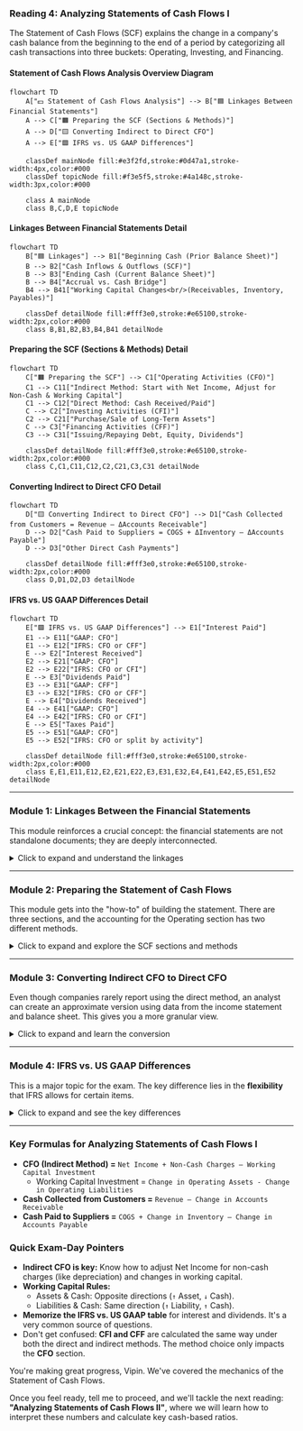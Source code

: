 ### **Reading 4: Analyzing Statements of Cash Flows I**

The Statement of Cash Flows (SCF) explains the change in a company's cash balance from the beginning to the end of a period by categorizing all cash transactions into three buckets: Operating, Investing, and Financing.
#### **Statement of Cash Flows Analysis Overview Diagram**
```mermaid
flowchart TD
    A["💵 Statement of Cash Flows Analysis"] --> B["🟦 Linkages Between Financial Statements"]
    A --> C["🟧 Preparing the SCF (Sections & Methods)"]
    A --> D["🟨 Converting Indirect to Direct CFO"]
    A --> E["🟩 IFRS vs. US GAAP Differences"]

    classDef mainNode fill:#e3f2fd,stroke:#0d47a1,stroke-width:4px,color:#000
    classDef topicNode fill:#f3e5f5,stroke:#4a148c,stroke-width:3px,color:#000

    class A mainNode
    class B,C,D,E topicNode
```

#### **Linkages Between Financial Statements Detail**
```mermaid
flowchart TD
    B["🟦 Linkages"] --> B1["Beginning Cash (Prior Balance Sheet)"]
    B --> B2["Cash Inflows & Outflows (SCF)"]
    B --> B3["Ending Cash (Current Balance Sheet)"]
    B --> B4["Accrual vs. Cash Bridge"]
    B4 --> B41["Working Capital Changes<br/>(Receivables, Inventory, Payables)"]

    classDef detailNode fill:#fff3e0,stroke:#e65100,stroke-width:2px,color:#000
    class B,B1,B2,B3,B4,B41 detailNode
```

#### **Preparing the SCF (Sections & Methods) Detail**
```mermaid
flowchart TD
    C["🟧 Preparing the SCF"] --> C1["Operating Activities (CFO)"]
    C1 --> C11["Indirect Method: Start with Net Income, Adjust for Non-Cash & Working Capital"]
    C1 --> C12["Direct Method: Cash Received/Paid"]
    C --> C2["Investing Activities (CFI)"]
    C2 --> C21["Purchase/Sale of Long-Term Assets"]
    C --> C3["Financing Activities (CFF)"]
    C3 --> C31["Issuing/Repaying Debt, Equity, Dividends"]

    classDef detailNode fill:#fff3e0,stroke:#e65100,stroke-width:2px,color:#000
    class C,C1,C11,C12,C2,C21,C3,C31 detailNode
```

#### **Converting Indirect to Direct CFO Detail**
```mermaid
flowchart TD
    D["🟨 Converting Indirect to Direct CFO"] --> D1["Cash Collected from Customers = Revenue – ΔAccounts Receivable"]
    D --> D2["Cash Paid to Suppliers = COGS + ΔInventory – ΔAccounts Payable"]
    D --> D3["Other Direct Cash Payments"]

    classDef detailNode fill:#fff3e0,stroke:#e65100,stroke-width:2px,color:#000
    class D,D1,D2,D3 detailNode
```

#### **IFRS vs. US GAAP Differences Detail**
```mermaid
flowchart TD
    E["🟩 IFRS vs. US GAAP Differences"] --> E1["Interest Paid"]
    E1 --> E11["GAAP: CFO"]
    E1 --> E12["IFRS: CFO or CFF"]
    E --> E2["Interest Received"]
    E2 --> E21["GAAP: CFO"]
    E2 --> E22["IFRS: CFO or CFI"]
    E --> E3["Dividends Paid"]
    E3 --> E31["GAAP: CFF"]
    E3 --> E32["IFRS: CFO or CFF"]
    E --> E4["Dividends Received"]
    E4 --> E41["GAAP: CFO"]
    E4 --> E42["IFRS: CFO or CFI"]
    E --> E5["Taxes Paid"]
    E5 --> E51["GAAP: CFO"]
    E5 --> E52["IFRS: CFO or split by activity"]

    classDef detailNode fill:#fff3e0,stroke:#e65100,stroke-width:2px,color:#000
    class E,E1,E11,E12,E2,E21,E22,E3,E31,E32,E4,E41,E42,E5,E51,E52 detailNode
```

-----

### **Module 1: Linkages Between the Financial Statements**

This module reinforces a crucial concept: the financial statements are not standalone documents; they are deeply interconnected.

<details>
<summary>Click to expand and understand the linkages</summary>

-----

  * **The Core Link:** The SCF is the bridge for the cash account between two balance sheets. The logic is simple and foolproof:
    `Beginning Cash + All Cash Inflows – All Cash Outflows = Ending Cash`

      * The **Beginning Cash** comes from the prior period's Balance Sheet.
      * The **Cash Inflows & Outflows** are detailed in the current period's Statement of Cash Flows.
      * The **Ending Cash** must equal the cash balance on the current period's Balance Sheet.

  * **The Accrual vs. Cash Bridge (The Working Capital Link):** The SCF also explains the difference between Net Income (from the Income Statement) and the actual change in cash. This difference is largely captured by changes in the working capital accounts on the Balance Sheet.

      * **Real-World Example (Indian Context):** Let's say **Zomato** reports ₹100 crores in revenue for a quarter (an accrual number from the Income Statement). However, its cash balance only went up by ₹70 crores from its operations. Where is the missing ₹30 crores?
          * The answer lies on the Balance Sheet. It's likely that Zomato's **Accounts Receivable** (money owed by customers and partners) increased by ₹30 crores. They *earned* the revenue, but they haven't *collected the cash* yet. The SCF captures this difference. This is a fundamental linkage you must understand.

-----

</details>

-----

### **Module 2: Preparing the Statement of Cash Flows**

This module gets into the "how-to" of building the statement. There are three sections, and the accounting for the Operating section has two different methods.

<details>
<summary>Click to expand and explore the SCF sections and methods</summary>

-----

**The Three Sections of the SCF:**

1.  **Cash Flow from Operating Activities (CFO):** Cash flows from the principal revenue-producing activities of the company. Think of this as the cash generated by the company's core business. For **Hindustan Unilever (HUL)**, this is the cash from selling soap and shampoo.

2.  **Cash Flow from Investing Activities (CFI):** Cash flows from the purchase and sale of long-term assets and other investments. For **Reliance Industries**, this would include the cash spent building a new factory (a cash outflow) or the cash received from selling an old building (a cash inflow).

3.  **Cash Flow from Financing Activities (CFF):** Cash flows from transactions with the owners and creditors of the company. This includes issuing stock or bonds (inflow), repaying debt (outflow), paying dividends (outflow), and buying back stock (outflow).

**Two Methods for Reporting CFO:**

This is a **critical** area for the exam. The choice of method *only* affects the presentation of the CFO section. CFI and CFF are always presented the same way (using the direct method).

  * **The Indirect Method (Used by >95% of companies):**

      * **Logic:** Starts with **Net Income** and adjusts it to arrive at CFO. It reconciles the accrual-based net income to the cash-based CFO.
      * **The Recipe:**
        1.  **Start with Net Income.**
        2.  **Add back non-cash charges.** The most common is **Depreciation & Amortization**. These were subtracted as expenses on the income statement, but no cash was actually paid, so we add them back.
        3.  **Adjust for changes in working capital accounts.** This is the trickiest part. Remember these simple rules:
              * **Assets and Cash move in opposite directions:** An increase in an operating asset (like inventory or receivables) means the company used cash to buy it, so you **subtract** the increase from Net Income.
              * **Liabilities and Cash move in the same direction:** An increase in an operating liability (like accounts payable) means the company received goods but hasn't paid cash yet, which is like a source of cash, so you **add** the increase to Net Income.

  * **The Direct Method (The Intuitive Way):**

      * **Logic:** Presents CFO as a mini income statement on a cash basis. It shows the actual cash received and paid out.
      * **Example Line Items:**
          * Cash received from customers
          * Cash paid to suppliers
          * Cash paid to employees
          * Cash paid for interest & taxes
      * **Why it's better for analysts but rarely used:** It gives more insight into the company's cash-generating ability. However, companies don't have to provide it, and the indirect method is easier to prepare from existing accounting records.

  * **CFA Exam Tip:** You **must** be able to calculate CFO using the indirect method. A typical exam question will give you a Net Income figure and a list of changes in balance sheet accounts and ask you to compute CFO. Master the rules for adjusting for working capital changes.

-----

</details>

-----

### **Module 3: Converting Indirect CFO to Direct CFO**

Even though companies rarely report using the direct method, an analyst can create an approximate version using data from the income statement and balance sheet. This gives you a more granular view.

<details>
<summary>Click to expand and learn the conversion</summary>

-----

Here are the key formulas to calculate the major components of a direct method CFO statement:

  * **Cash Collected from Customers:**
    `= Revenue – (Increase in Accounts Receivable)`
    *or*
    `= Revenue + (Decrease in Accounts Receivable)`

  * **Cash Paid to Suppliers:**
    `= Cost of Goods Sold + (Increase in Inventory) – (Increase in Accounts Payable)`

      * **Logic for this formula:**
        1.  Start with COGS (the expense).
        2.  Add the increase in inventory (you must have bought more than you sold, which is a cash use).
        3.  Subtract the increase in accounts payable (you didn't pay cash for all your purchases, which is a cash source).

  * **CFA Exam Tip:** You are unlikely to be asked to do a full conversion on the exam, but you could very well be asked to calculate a single component, especially "Cash Collected from Customers" or "Cash Paid to Suppliers". Memorize these two formulas.

-----

</details>

-----

### **Module 4: IFRS vs. US GAAP Differences**

This is a major topic for the exam. The key difference lies in the **flexibility** that IFRS allows for certain items.

<details>
<summary>Click to expand and see the key differences</summary>

-----

This table is one of the most important things to memorize for the SCF section of the exam.

| Cash Flow Item      | US GAAP Classification            | IFRS Classification                  |
| ------------------- | --------------------------------- | ------------------------------------ |
| **Interest Paid** | **Operating (CFO)** - *Always* | Operating (CFO) **or** Financing (CFF) |
| **Interest Received** | **Operating (CFO)** - *Always* | Operating (CFO) **or** Investing (CFI) |
| **Dividends Paid** | **Financing (CFF)** - *Always* | Operating (CFO) **or** Financing (CFF) |
| **Dividends Received**| **Operating (CFO)** - *Always* | Operating (CFO) **or** Investing (CFI) |

  * **How to Remember:** US GAAP is rigid and has a single rule for each. IFRS is more flexible, allowing companies to choose the classification that they feel best reflects their business model. For example, a bank might classify interest paid as CFO because it's part of its core operations, while a manufacturing company might classify it as CFF because it relates to its debt financing.

  * **Taxes:** Under US GAAP, taxes paid are always CFO. Under IFRS, they are generally CFO, but can be allocated between CFO, CFI, and CFF if the tax can be directly tied to an investing or financing activity (e.g., tax paid on the gain from selling a factory).

  * **CFA Exam Tip:** You will almost certainly get a question on this. They will describe a company reporting under IFRS that classified, for example, dividends paid as CFF, and ask what the impact on CFO would have been if they reported under US GAAP (in this case, CFO would be the same, since US GAAP also classifies dividends paid as CFF). They could also ask the reverse. Know this table inside and out.

-----

</details>

-----

### **Key Formulas for Analyzing Statements of Cash Flows I**

  * **CFO (Indirect Method) =** `Net Income + Non-Cash Charges – Working Capital Investment`
      * Working Capital Investment = `Change in Operating Assets - Change in Operating Liabilities`
  * **Cash Collected from Customers =** `Revenue – Change in Accounts Receivable`
  * **Cash Paid to Suppliers =** `COGS + Change in Inventory – Change in Accounts Payable`

### **Quick Exam-Day Pointers**

  * **Indirect CFO is key:** Know how to adjust Net Income for non-cash charges (like depreciation) and changes in working capital.
  * **Working Capital Rules:**
      * Assets & Cash: Opposite directions (`↑` Asset, `↓` Cash).
      * Liabilities & Cash: Same direction (`↑` Liability, `↑` Cash).
  * **Memorize the IFRS vs. US GAAP table** for interest and dividends. It's a very common source of questions.
  * Don't get confused: **CFI and CFF** are calculated the same way under both the direct and indirect methods. The method choice only impacts the **CFO** section.

You're making great progress, Vipin. We've covered the mechanics of the Statement of Cash Flows.

Once you feel ready, tell me to proceed, and we'll tackle the next reading: **"Analyzing Statements of Cash Flows II"**, where we will learn how to interpret these numbers and calculate key cash-based ratios.